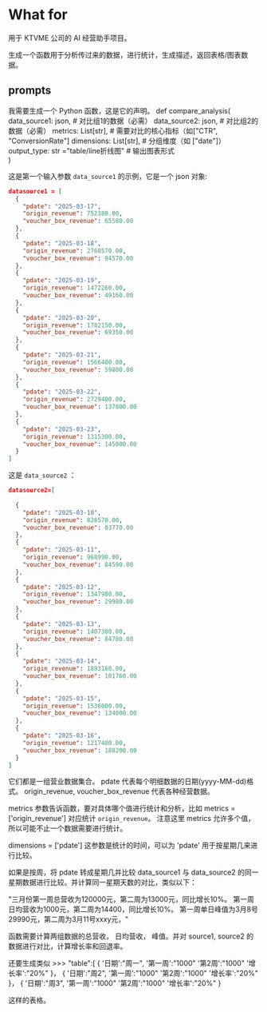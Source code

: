 # What for

用于 KTVME 公司的 AI 经营助手项目。

生成一个函数用于分析传过来的数据，进行统计，生成描述，返回表格/图表数据。


## prompts

我需要生成一个 Python 函数，这是它的声明。
def compare_analysis(
    data_source1: json,  # 对比组1的数据（必需）
    data_source2: json,  # 对比组2的数据（必需）
    metrics: List[str],                      # 需要对比的核心指标（如["CTR", "ConversionRate"]
    dimensions: List[str],                   # 分组维度（如 ["date"]）
    output_type: str ="table/line折线图"        # 输出图表形式  
) 

这是第一个输入参数 `data_source1` 的示例，它是一个 json 对象:

```json
datasource1 = [
  {
    "pdate": "2025-03-17",
    "origin_revenue": 752380.00,
    "voucher_box_revenue": 65580.00
  },
  {
    "pdate": "2025-03-18",
    "origin_revenue": 2760570.00,
    "voucher_box_revenue": 94570.00
  },
  {
    "pdate": "2025-03-19",
    "origin_revenue": 1472260.00,
    "voucher_box_revenue": 49160.00
  },
  {
    "pdate": "2025-03-20",
    "origin_revenue": 1702150.00,
    "voucher_box_revenue": 69350.00
  },
  {
    "pdate": "2025-03-21",
    "origin_revenue": 1566400.00,
    "voucher_box_revenue": 59800.00
  },
  {
    "pdate": "2025-03-22",
    "origin_revenue": 2729400.00,
    "voucher_box_revenue": 137800.00
  },
  {
    "pdate": "2025-03-23",
    "origin_revenue": 1315300.00,
    "voucher_box_revenue": 145000.00
  }
]

```

这是 `data_source2` ： 

```json
datasource2=[
  
  {
    "pdate": "2025-03-10",
    "origin_revenue": 828570.00,
    "voucher_box_revenue": 83770.00
  },
  {
    "pdate": "2025-03-11",
    "origin_revenue": 968990.00,
    "voucher_box_revenue": 84590.00
  },
  {
    "pdate": "2025-03-12",
    "origin_revenue": 1347980.00,
    "voucher_box_revenue": 29980.00
  },
  {
    "pdate": "2025-03-13",
    "origin_revenue": 1407380.00,
    "voucher_box_revenue": 84780.00
  },
  {
    "pdate": "2025-03-14",
    "origin_revenue": 1893160.00,
    "voucher_box_revenue": 101760.00
  },
  {
    "pdate": "2025-03-15",
    "origin_revenue": 1536000.00,
    "voucher_box_revenue": 134000.00
  },
  {
    "pdate": "2025-03-16",
    "origin_revenue": 1217400.00,
    "voucher_box_revenue": 188200.00
  }
]

```
它们都是一组营业数据集合。 pdate 代表每个明细数据的日期(yyyy-MM-dd)格式。 origin_revenue, voucher_box_revenue 代表各种经营数据。

metrics 参数告诉函数，要对具体哪个值进行统计和分析，比如 metrics = ['origin_revenue'] 对应统计 `origin_revenue`。 注意这里 metrics 允许多个值，所以可能不止一个数据需要进行统计。

dimensions = ['pdate'] 这参数是统计的时间，可以为 'pdate' 用于按星期几来进行比较。

如果是按周，将 pdate 转成星期几并比较 data_source1 与 data_source2 的同一星期数据进行比较。并计算同一星期天数的对比，类似以下：

"三月份第一周总营收为120000元，第二周为13000元，同比增长10%。
第一周日均营收为1000元，第二周为14400，同比增长10%。
第一周单日峰值为3月8号29990元，第二周为3月11号xxxy元，"

函数需要计算两组数据的总营收， 日均营收， 峰值。并对 source1, source2 的数据进行对比，计算增长率和回退率。

还要生成类似 >>>
"table":[
            {
                '日期':"周一",
                '第一周':"1000"
                '第2周':"1000"
                 '增长率':"20%"
            }，
            {
                '日期':"周2",
                '第一周':"1000"
                '第2周':"1000"
                '增长率':"20%"
            }，
            {
                '日期':"周3",
                '第一周':"1000"
                '第2周':"1000"
                '增长率':"20%"
            }
>>> 
这样的表格。